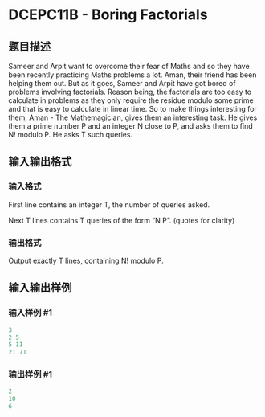 # DCEPC11B - Boring Factorials

## 题目描述

Sameer and Arpit want to overcome their fear of Maths and so they have been recently practicing Maths problems a lot. Aman, their friend has been helping them out. But as it goes, Sameer and Arpit have got bored of problems involving factorials. Reason being, the factorials are too easy to calculate in problems as they only require the residue modulo some prime and that is easy to calculate in linear time. So to make things interesting for them, Aman - The Mathemagician, gives them an interesting task. He gives them a prime number P and an integer N close to P, and asks them to find N! modulo P. He asks T such queries.

## 输入输出格式

### 输入格式

First line contains an integer T, the number of queries asked.

Next T lines contains T queries of the form “N P”. (quotes for clarity)

### 输出格式

Output exactly T lines, containing N! modulo P.

## 输入输出样例

### 输入样例 #1

```cpp
3
2 5
5 11
21 71
```


### 输出样例 #1

```cpp
2
10
6
```


